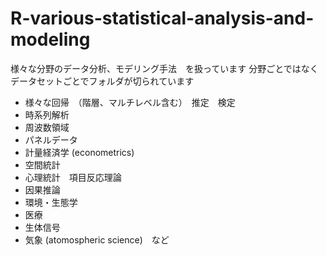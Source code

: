 # R-various-statistical-analysis-and-modeling

様々な分野のデータ分析、モデリング手法　を扱っています
分野ごとではなくデータセットごとでフォルダが切られています

- 様々な回帰　（階層、マルチレベル含む）　推定　検定
- 時系列解析
- 周波数領域
- パネルデータ
- 計量経済学 (econometrics)
- 空間統計
- 心理統計　項目反応理論
- 因果推論
- 環境・生態学
- 医療
- 生体信号
- 気象 (atomospheric science)　など
